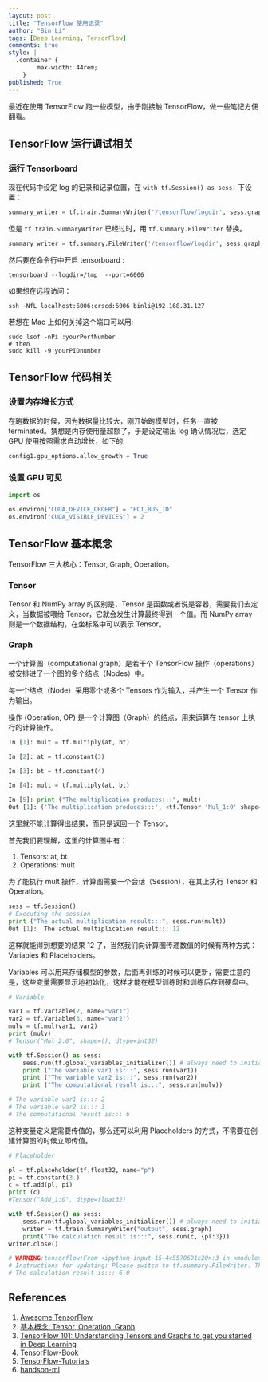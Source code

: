 ```yaml
---
layout: post
title: "TensorFlow 使用记录"
author: "Bin Li"
tags: [Deep Learning, TensorFlow]
comments: true
style: |
  .container {
        max-width: 44rem;
    } 
published: True
---
```


最近在使用 TensorFlow 跑一些模型，由于刚接触 TensorFlow，做一些笔记方便翻看。

## TensorFlow 运行调试相关
### 运行 Tensorboard

现在代码中设定 log 的记录和记录位置，在 `with tf.Session() as sess:` 下设置：

```python
summary_writer = tf.train.SummaryWriter('/tensorflow/logdir', sess.graph_def)
```

但是 `tf.train.SummaryWriter` 已经过时，用 `tf.summary.FileWriter` 替换。


```python
summary_writer = tf.summary.FileWriter('/tensorflow/logdir', sess.graph_def)
```

然后要在命令行中开启 tensorboard :

```shell
tensorboard --logdir=/tmp  --port=6006
```

如果想在远程访问：
```shell
ssh -NfL localhost:6006:crscd:6006 binli@192.168.31.127
```

若想在 Mac 上如何关掉这个端口可以用:
```shell
sudo lsof -nPi :yourPortNumber
# then
sudo kill -9 yourPIDnumber
```

## TensorFlow 代码相关
### 设置内存增长方式
在跑数据的时候，因为数据量比较大，刚开始跑模型时，任务一直被 terminated。猜想是内存使用量超额了，于是设定输出 log 确认情况后，选定 GPU 使用按照需求自动增长，如下的:

```python
config1.gpu_options.allow_growth = True
```

### 设置 GPU 可见
```python
import os

os.environ["CUDA_DEVICE_ORDER"] = "PCI_BUS_ID"
os.environ["CUDA_VISIBLE_DEVICES"] = 2
```

## TensorFlow 基本概念
TensorFlow 三大核心：Tensor, Graph, Operation。

### Tensor
Tensor 和 NumPy array 的区别是，Tensor 是函数或者说是容器，需要我们去定义，当数据被喂给 Tensor，它就会发生计算最终得到一个值。而 NumPy array 则是一个数据结构，在坐标系中可以表示 Tensor。

### Graph
一个计算图（computational graph）是若干个 TensorFlow 操作（operations）被安排进了一个图的多个结点（Nodes）中。

每一个结点（Node）采用零个或多个 Tensors 作为输入，并产生一个 Tensor 作为输出。

操作 (Operation, OP) 是一个计算图（Graph）的结点，用来运算在 tensor 上执行的计算操作。

```python
In [1]: mult = tf.multiply(at, bt)

In [2]: at = tf.constant(3)

In [3]: bt = tf.constant(4)

In [4]: mult = tf.multiply(at, bt)

In [5]: print ("The multiplication produces:::", mult)
Out [1]: ('The multiplication produces:::', <tf.Tensor 'Mul_1:0' shape=() dtype=int32>)
```

这里就不能计算得出结果，而只是返回一个 Tensor。

首先我们要理解，这里的计算图中有：
1. Tensors: at, bt
2. Operations: mult

为了能执行 mult 操作，计算图需要一个会话（Session），在其上执行 Tensor 和Operation。

```python
sess = tf.Session()
# Executing the session
print ("The actual multiplication result:::", sess.run(mult))
Out [1]:  The actual multiplication result::: 12
```

这样就能得到想要的结果 12 了，当然我们向计算图传递数值的时候有两种方式：Variables 和 Placeholders。

Variables 可以用来存储模型的参数，后面再训练的时候可以更新，需要注意的是，这些变量需要显示地初始化，这样才能在模型训练时和训练后存到硬盘中。

```python
# Variable

var1 = tf.Variable(2, name="var1") 
var2 = tf.Variable(3, name="var2")
mulv = tf.mul(var1, var2)
print (mulv)
# Tensor("Mul_2:0", shape=(), dtype=int32)

with tf.Session() as sess:
    sess.run(tf.global_variables_initializer()) # always need to initialize the variable
    print ("The variable var1 is:::", sess.run(var1))
    print ("The variable var2 is:::", sess.run(var2))
    print ("The computational result is:::", sess.run(mulv))

# The variable var1 is::: 2
# The variable var2 is::: 3
# The computational result is::: 6
```

这种变量定义是需要传值的，那么还可以利用 Placeholders 的方式，不需要在创建计算图的时候立即传值。

```python
# Placeholder

pl = tf.placeholder(tf.float32, name="p") 
pi = tf.constant(3.) 
c = tf.add(pl, pi)
print (c)
#Tensor("Add_1:0", dtype=float32)

with tf.Session() as sess:
    sess.run(tf.global_variables_initializer()) # always need to initialize the variables
    writer = tf.train.SummaryWriter("output", sess.graph)
    print("The calculation result is:::", sess.run(c, {pl:3}))
writer.close()

# WARNING:tensorflow:From <ipython‐input‐15‐4c5578691c20>:3 in <module>.: SummaryWriter.__init__ (from tensorflow.python.training.summary_io) is deprecated and will be removed after 2016‐11‐30.
# Instructions for updating: Please switch to tf.summary.FileWriter. The interface and behavior is the same; thi s is just a rename.
# The calculation result is::: 6.0
```

## References
1. [Awesome TensorFlow ](https://github.com/jtoy/awesome-tensorflow#tutorials)
2. [基本概念: Tensor, Operation, Graph](https://blog.csdn.net/shenxiaolu1984/article/details/52813962)
3. [TensorFlow 101: Understanding Tensors and Graphs to get you started in Deep Learning](https://www.analyticsvidhya.com/blog/2017/03/tensorflow-understanding-tensors-and-graphs/)
4. [TensorFlow-Book](https://github.com/BinRoot/TensorFlow-Book)
5. [TensorFlow-Tutorials](https://github.com/Hvass-Labs/TensorFlow-Tutorials)
6. [handson-ml](https://github.com/ageron/handson-ml)
